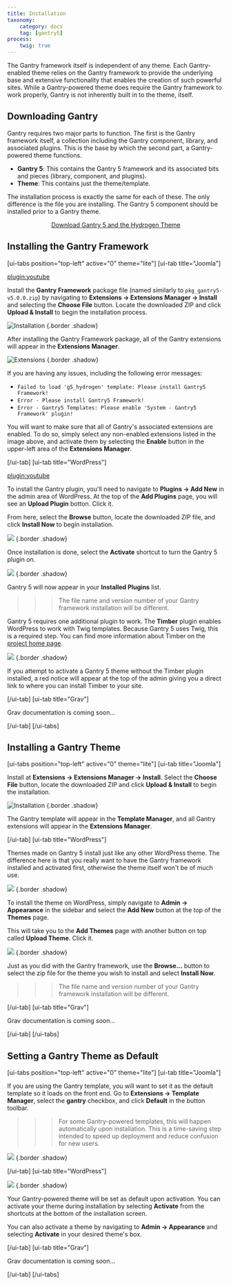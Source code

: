 ```yaml
---
title: Installation
taxonomy:
    category: docs
    tag: [gantry5]
process:
    twig: true
---
```


The Gantry framework itself is independent of any theme. Each Gantry-enabled theme relies on the Gantry framework to provide the underlying base and extensive functionality that enables the creation of such powerful sites. While a Gantry-powered theme does require the Gantry framework to work properly, Gantry is not inherently built in to the theme, itself.

## Downloading Gantry

Gantry requires two major parts to function. The first is the Gantry framework itself, a collection including the Gantry component, library, and associated plugins. This is the base by which the second part, a Gantry-powered theme functions. 

* **Gantry 5**: This contains the Gantry 5 framework and its associated bits and pieces (library, component, and plugins).
* **Theme**: This contains just the theme/template.

The installation process is exactly the same for each of these. The only difference is the file you are installing. The Gantry 5 component should be installed prior to a Gantry theme.

<div align="center"><a href="http://gantry.org/downloads" class="button"><i class="fa fa-fw fa-download"></i> Download Gantry 5 and the Hydrogen Theme</a></div>

## Installing the Gantry Framework

[ui-tabs position="top-left" active="0" theme="lite"]
[ui-tab title="Joomla"]

[plugin:youtube](https://www.youtube.com/watch?v=zCH10qrxPSc)

Install the **Gantry Framework** package file (named similarly to `pkg_gantry5-v5.0.0.zip`) by navigating to **Extensions → Extensions Manager → Install** and selecting the **Choose File** button. Locate the downloaded ZIP and click **Upload & Install** to begin the installation process.

![Installation](install-template_joomla.jpeg) {.border .shadow}

After installing the Gantry Framework package, all of the Gantry extensions will appear in the **Extensions Manager**.

![Extensions](gantry_extensions.png) {.border .shadow}

If you are having any issues, including the following error messages:

* `Failed to load 'g5_hydrogen' template: Please install Gantry5 Framework!` 
* `Error - Please install Gantry5 Framework!`
* `Error - Gantry5 Templates: Please enable 'System - Gantry5 Framework' plugin!`

You will want to make sure that all of Gantry's associated extensions are enabled. To do so, simply select any non-enabled extensions listed in the image above, and activate them by selecting the **Enable** button in the upper-left area of the **Extensions Manager**.

[/ui-tab]
[ui-tab title="WordPress"]

[plugin:youtube](https://www.youtube.com/watch?v=5o5GjHVX7AQ)

To install the Gantry plugin, you'll need to navigate to **Plugins → Add New** in the admin area of WordPress. At the top of the **Add Plugins** page, you will see an **Upload Plugin** botton. Click it.

From here, select the **Browse** button, locate the downloaded ZIP file, and click **Install Now** to begin installation.

![](install_wp_2.png) {.border .shadow}

Once installation is done, select the **Activate** shortcut to turn the Gantry 5 plugin on.

![](install_wp_1.png) {.border .shadow} 

Gantry 5 will now appear in your **Installed Plugins** list.

>>> The file name and version number of your Gantry framework installation will be different.

Gantry 5 requires one additional plugin to work. The **Timber** plugin enables WordPress to work with Twig templates. Because Gantry 5 uses Twig, this is a required step. You can find more information about Timber on the [project home page](http://upstatement.com/timber/).

![](install_wp_6.png) {.border .shadow}

If you attempt to activate a Gantry 5 theme without the Timber plugin installed, a red notice will appear at the top of the admin giving you a direct link to where you can install Timber to your site.

[/ui-tab]
[ui-tab title="Grav"]

Grav documentation is coming soon...

[/ui-tab]
[/ui-tabs]

## Installing a Gantry Theme

[ui-tabs position="top-left" active="0" theme="lite"]
[ui-tab title="Joomla"]

Install at **Extensions → Extensions Manager → Install**. Select the **Choose File** button, locate the downloaded ZIP and click **Upload & Install** to begin the installation.

![Installation](install-template_joomla.jpeg) {.border .shadow}

The Gantry template will appear in the **Template Manager**, and all Gantry extensions will appear in the **Extensions Manager**.

[/ui-tab]
[ui-tab title="WordPress"]

Themes made on Gantry 5 install just like any other WordPress theme. The difference here is that you really want to have the Gantry framework installed and activated first, otherwise the theme itself won't be of much use.

![](install_wp_3.png) {.border .shadow}

To install the theme on WordPress, simply navigate to **Admin → Appearance** in the sidebar and select the **Add New** button at the top of the **Themes** page.

This will take you to the **Add Themes** page with another button on top called **Upload Theme**. Click it.

![](install_wp_4.png) {.border .shadow}

Just as you did with the Gantry framework, use the **Browse...** button to select the zip file for the theme you wish to install and select **Install Now**.



>>> The file name and version number of your Gantry framework installation will be different.

[/ui-tab]
[ui-tab title="Grav"]

Grav documentation is coming soon...

[/ui-tab]
[/ui-tabs]

## Setting a Gantry Theme as Default

[ui-tabs position="top-left" active="0" theme="lite"]
[ui-tab title="Joomla"]

If you are using the Gantry template, you will want to set it as the default template so it loads on the front end. Go to **Extensions → Template Manager**, select the **gantry** checkbox, and click **Default** in the button toolbar.

>>> For some Gantry-powered templates, this will happen automatically upon installation. This is a time-saving step intended to speed up deployment and reduce confusion for new users.

![](gantry_default.png) {.border .shadow}

[/ui-tab]
[ui-tab title="WordPress"]

![](install_wp_5.png) {.border .shadow} 

Your Gantry-powered theme will be set as default upon activation. You can activate your theme during installation by selecting **Activate** from the shortcuts at the bottom of the installation screen.

You can also activate a theme by navigating to **Admin → Appearance** and selecting **Activate** in your desired theme's box.

[/ui-tab]
[ui-tab title="Grav"]

Grav documentation is coming soon...

[/ui-tab]
[/ui-tabs]
